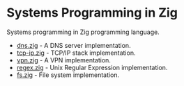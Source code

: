 # Systems Programming in Zig 
Systems programming in Zig programming language.

* [dns.zig](dns.zig) - A DNS server implementation.
* [tcp-ip.zig](tcp-ip.zig) - TCP/IP stack implementation.
* [vpn.zig](vpn.zig) - A VPN implementation.
* [regex.zig](regex.zig) - Unix Regular Expression implementation.
* [fs.zig](fs.zig) - File system implementation.



